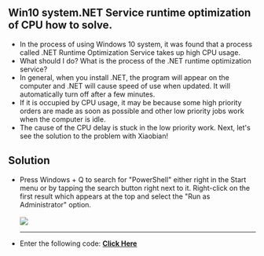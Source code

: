 <h2>Win10 system.NET Service runtime optimization of CPU how to solve.</h2>

<ul><li>In the process of using Windows 10 system, it was found that a process called .NET Runtime Optimization Service takes up high CPU usage.</li>

<li>What should I do? What is the process of the .NET runtime optimization service?</li>

<li>In general, when you install .NET, the program will appear on the computer and .NET will cause speed of use when updated. It will automatically turn off after a few minutes.</li>

<li>If it is occupied by CPU usage, it may be because some high priority orders are made as soon as possible and other low priority jobs work when the computer is idle.</li>

<li>The cause of the CPU delay is stuck in the low priority work. Next, let's see the solution to the problem with Xiaobian!</li></ul>

<h2>Solution</h2>
<ul><li>Press Windows + Q to search for "PowerShell" either right in the Start menu or by tapping the search button right next to it. Right-click on the first result which appears at the top and select the "Run as Administrator" option.</li>
<br/><img src="https://i.imgur.com/grV7hII.png">
<hr><li>Enter the following code: <a href="https://raw.githubusercontent.com/duyplus/Fix-High-CPU-Usage-by-.NET-Runtime-Optimization-Service/master/code.txt"><b>Click Here</b></a>
</li></ul>
